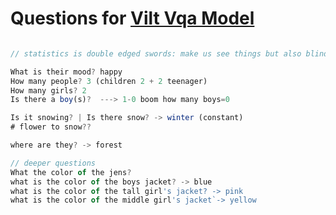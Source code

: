 # Questions for [Vilt Vqa Model](https://huggingface.co/spaces/nielsr/vilt-vqa)

```javascript

// statistics is double edged swords: make us see things but also blinds us.

What is their mood? happy
How many people? 3 (children 2 + 2 teenager)
How many girls? 2
Is there a boy(s)?  ---> 1-0 boom how many boys=0

Is it snowing? | Is there snow? -> winter (constant)
# flower to snow??

where are they? -> forest

// deeper questions
What the color of the jens?
what is the color of the boys jacket? -> blue
what is the color of the tall girl's jacket? -> pink
what is the color of the middle girl's jacket`-> yellow
```
